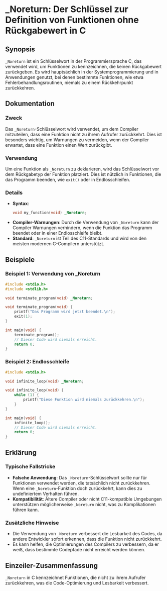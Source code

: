 <!--
Meta Description: # _Noreturn: Der Schlüssel zur Definition von Funktionen ohne Rückgabewert in C ## Synopsis `_Noreturn` ist ein Schlüsselwort in der Programmiersprach...
Meta Keywords: _noreturn, void, die, wird, funktion
-->

# _Noreturn: Der Schlüssel zur Definition von Funktionen ohne Rückgabewert in C

## Synopsis
`_Noreturn` ist ein Schlüsselwort in der Programmiersprache C, das verwendet wird, um Funktionen zu kennzeichnen, die keinen Rückgabewert zurückgeben. Es wird hauptsächlich in der Systemprogrammierung und in Anwendungen genutzt, bei denen bestimmte Funktionen, wie etwa Fehlerbehandlungsroutinen, niemals zu einem Rückkehrpunkt zurückkehren.

## Dokumentation
### Zweck
Das `_Noreturn`-Schlüsselwort wird verwendet, um dem Compiler mitzuteilen, dass eine Funktion nicht zu ihrem Aufrufer zurückkehrt. Dies ist besonders wichtig, um Warnungen zu vermeiden, wenn der Compiler erwartet, dass eine Funktion einen Wert zurückgibt.

### Verwendung
Um eine Funktion als `_Noreturn` zu deklarieren, wird das Schlüsselwort vor dem Rückgabetyp der Funktion platziert. Dies ist nützlich in Funktionen, die das Programm beenden, wie `exit()` oder in Endlosschleifen.

### Details
- **Syntax**: 
  ```c
  void my_function(void) _Noreturn;
  ```
- **Compiler-Warnungen**: Durch die Verwendung von `_Noreturn` kann der Compiler Warnungen verhindern, wenn die Funktion das Programm beendet oder in einer Endlosschleife bleibt.
- **Standard**: `_Noreturn` ist Teil des C11-Standards und wird von den meisten modernen C-Compilern unterstützt.

## Beispiele
### Beispiel 1: Verwendung von _Noreturn
```c
#include <stdio.h>
#include <stdlib.h>

void terminate_program(void) _Noreturn;

void terminate_program(void) {
    printf("Das Programm wird jetzt beendet.\n");
    exit(1);
}

int main(void) {
    terminate_program();
    // Dieser Code wird niemals erreicht.
    return 0;
}
```

### Beispiel 2: Endlosschleife
```c
#include <stdio.h>

void infinite_loop(void) _Noreturn;

void infinite_loop(void) {
    while (1) {
        printf("Diese Funktion wird niemals zurückkehren.\n");
    }
}

int main(void) {
    infinite_loop();
    // Dieser Code wird niemals erreicht.
    return 0;
}
```

## Erklärung
### Typische Fallstricke
- **Falsche Anwendung**: Das `_Noreturn`-Schlüsselwort sollte nur für Funktionen verwendet werden, die tatsächlich nicht zurückkehren. Wenn eine `_Noreturn`-Funktion doch zurückkehrt, kann dies zu undefiniertem Verhalten führen.
- **Kompatibilität**: Ältere Compiler oder nicht C11-kompatible Umgebungen unterstützen möglicherweise `_Noreturn` nicht, was zu Komplikationen führen kann.

### Zusätzliche Hinweise
- Die Verwendung von `_Noreturn` verbessert die Lesbarkeit des Codes, da andere Entwickler sofort erkennen, dass die Funktion nicht zurückkehrt.
- Es kann helfen, die Optimierungen des Compilers zu verbessern, da er weiß, dass bestimmte Codepfade nicht erreicht werden können.

## Einzeiler-Zusammenfassung
`_Noreturn` in C kennzeichnet Funktionen, die nicht zu ihrem Aufrufer zurückkehren, was die Code-Optimierung und Lesbarkeit verbessert.